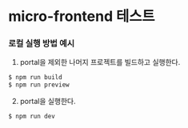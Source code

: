 # micro-frontend 테스트
### 로컬 실행 방법 예시
1. portal을 제외한 나머지 프로젝트를 빌드하고 실행한다.

```sh
$ npm run build
$ npm run preview
```

2. portal을 실행한다.
```sh
$ npm run dev
```